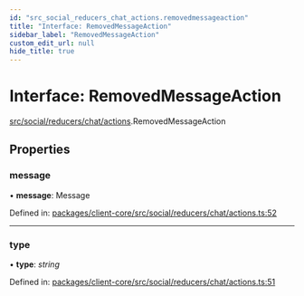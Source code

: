 ```yaml
---
id: "src_social_reducers_chat_actions.removedmessageaction"
title: "Interface: RemovedMessageAction"
sidebar_label: "RemovedMessageAction"
custom_edit_url: null
hide_title: true
---
```


# Interface: RemovedMessageAction

[src/social/reducers/chat/actions](../modules/src_social_reducers_chat_actions.md).RemovedMessageAction

## Properties

### message

• **message**: Message

Defined in: [packages/client-core/src/social/reducers/chat/actions.ts:52](https://github.com/xr3ngine/xr3ngine/blob/7e8e151f1/packages/client-core/src/social/reducers/chat/actions.ts#L52)

___

### type

• **type**: *string*

Defined in: [packages/client-core/src/social/reducers/chat/actions.ts:51](https://github.com/xr3ngine/xr3ngine/blob/7e8e151f1/packages/client-core/src/social/reducers/chat/actions.ts#L51)
